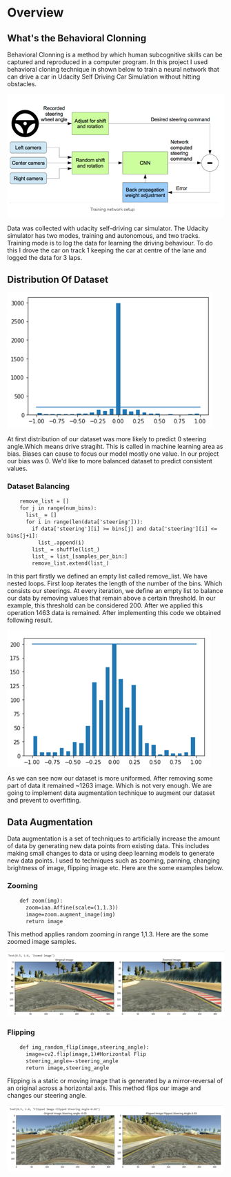 # Overview

## What's the Behavioral Clonning
Behavioral Clonning is a method by which human subcognitive skills can be captured and reproduced in a computer program. In this project I used behavioral cloning technique in shown below to train a neural network that can drive a car in Udacity Self Driving Car Simulation without hitting obstacles.

<img src="Images/behavioral_clonning_diagram.png">



Data was collected with udacity self-driving car simulator. The Udacity simulator has two modes, training and autonomous, and two tracks. Training mode is to log the data for learning the driving behaviour. To do this I drove the car on track 1 keeping the car at centre of the lane and logged the data for 3 laps.

## Distribution Of Dataset

<img src="Images/Dataset_Distribution_4.png">

At first distribution of our dataset was more likely to predict 0 steering angle.Which means drive stragiht. This is called in machine learning area as bias. Biases can cause to focus our model mostly one value. In our project our bias was 0. We'd like to more balanced dataset to predict consistent values.

### Dataset Balancing

  
        remove_list = []
        for j in range(num_bins):
          list_ = []
          for i in range(len(data['steering'])):
            if data['steering'][i] >= bins[j] and data['steering'][i] <= bins[j+1]:
              list_.append(i)
            list_ = shuffle(list_)
            list_ = list_[samples_per_bin:]
            remove_list.extend(list_)
            
In this part firstly we defined an empty list called remove_list. We have nested loops. First loop iterates the length of the number of the bins. Which consists our steerings. At every iteration, we define an empty list to balance our data by removing values that remain above a certain threshold. In our example, this threshold can be considered 200. After we applied this operation 1463 data is remained. After implementing this code we obtained following result.

<img src="Images/Uniformed_Dataset.png">


As we can see now our dataset is more uniformed. After removing some part of data it remained ~1263 image. Which is not very enough. We are going to implement data augmentation technique to augment our dataset and prevent to overfitting.

## Data Augmentation

Data augmentation is a set of techniques to artificially increase the amount of data by generating new data points from existing data. This includes making small changes to data or using deep learning models to generate new data points. I used to techniques such as zooming, panning, changing brightness of image, flipping image etc. Here are the some examples below.

### Zooming


        def zoom(img):
          zoom=iaa.Affine(scale=(1,1.3))
          image=zoom.augment_image(img)
          return image

This method applies random zooming in range 1,1.3. Here are the some zoomed image samples.

<img src="Images/Zoomed.png">


### Flipping

        def img_random_flip(image,steering_angle):
          image=cv2.flip(image,1)#Horizontal Flip
          steering_angle=-steering_angle
          return image,steering_angle

Flipping is a static or moving image that is generated by a mirror-reversal of an original across a horizontal axis. This method flips our image and changes our steering angle.

<img src="Images/Flipped.png">







